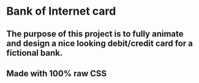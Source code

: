 # Bank of Internet card

## The purpose of this project is to fully animate and design a nice looking debit/credit card for a fictional bank. 

## Made with 100% raw CSS 
